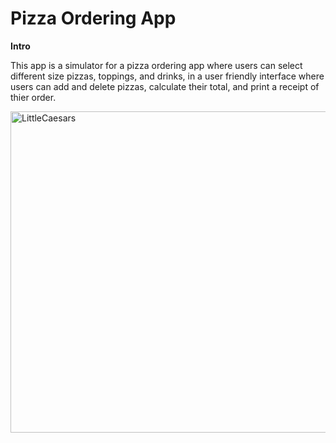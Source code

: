 # Pizza Ordering App

**Intro**

This app is a simulator for a pizza ordering app where users can select different size pizzas, toppings, and drinks, in a user friendly interface where users can add
and delete pizzas, calculate their total, and print a receipt of thier order.

<img width="514" alt="LittleCaesars" src="https://github.com/bk246810/Pizza-Orderer/assets/68962454/a9aa6755-7875-4a4a-931c-fd0ec7870691">
